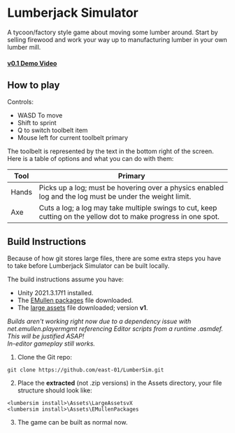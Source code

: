 # Lumberjack Simulator

A tycoon/factory style game about moving some lumber around. Start by selling firewood and work your way up to manufacturing lumber in your own lumber mill. 

#### [v0.1 Demo Video](https://youtu.be/ZvO9VPx8GT0?si=jYTOtr3RS7Tjy18j)

## How to play

Controls:
- WASD To move
- Shift to sprint
- Q to switch toolbelt item
- Mouse left for current toolbelt primary

The toolbelt is represented by the text in the bottom right of the screen. Here is a table of options and what you can do with them:

Tool | Primary
-----|--------
Hands | Picks up a log; must be hovering over a physics enabled log and the log must be under the weight limit.
Axe | Cuts a log; a log may take multiple swings to cut, keep cutting on the yellow dot to make progress in one spot. 

## Build Instructions

Because of how git stores large files, there are some extra steps you have to take before Lumberjack Simulator can be built locally.

The build instructions assume you have:
- Unity 2021.3.17f1 installed.
- The [EMullen packages](https://drive.google.com/file/d/1FLOMNzrzfUfUotHyN5g3abZDlzj5hizf/view?usp=sharing) file downloaded.
- The [large assets](https://drive.google.com/file/d/1WJ3VFdEEOhBZz_m-w06kim2S0X_U8ezq/view?usp=sharing) file downloaded; version __v1__.

_Builds aren't working right now due to a dependency issue with net.emullen.playermgmt referencing Editor scripts from a runtime .asmdef. This will be justified ASAP!_<br>
_In-editor gameplay still works._

1. Clone the Git repo:
```
git clone https://github.com/east-01/LumberSim.git
```
2. Place the __extracted__ (not .zip versions) in the Assets directory, your file structure should look like: 
```
<lumbersim install>\Assets\LargeAssetsvX
<lumbersim install>\Assets\EMullenPackages
```
3. The game can be built as normal now.
